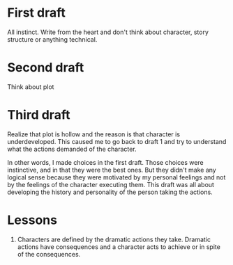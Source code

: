 # First draft

All instinct. Write from the heart and don't think about character, story structure or anything technical.

# Second draft

Think about plot

# Third draft

Realize that plot is hollow and the reason is that character is underdeveloped. This caused me to go back to draft 1 and try to understand what the actions demanded of the character.

In other words, I made choices in the first draft. Those choices were instinctive, and in that they were the best ones. But they didn't make any logical sense because they were motivated by my personal feelings and not by the feelings of the character executing them. This draft was all about developing the history and personality of the person taking the actions.

# Lessons

1. Characters are defined by the dramatic actions they take. Dramatic actions have consequences and a character acts to achieve or in spite of the consequences.
